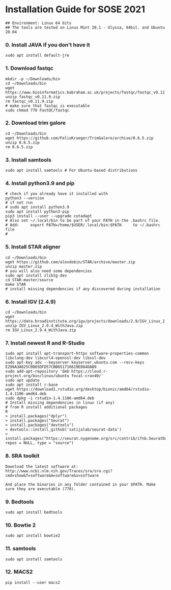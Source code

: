 # Installation Guide for SOSE 2021

```terminal
## Environment: Linux 64 bits
## The tools are tested on Linux Mint 20.1 - Ulyssa, 64bit. and Ubuntu 20.04
```

### 0. Install JAVA if you don't have it
```terminal
sudo apt install default-jre
```

### 1. Download fastqc
```terminal
mkdir -p ~/Downloads/bin
cd ~/Downloads/bin 
wget https://www.bioinformatics.babraham.ac.uk/projects/fastqc/fastqc_v0.11.9.zip
unzip fastqc_v0.11.9.zip
rm fastqc_v0.11.9.zip
# make sure that fastqc is executable
sudo chmod 770 FastQC/fastqc
```

### 2. Download trim galore
```terminal
cd ~/Downloads/bin
wget https://github.com/FelixKrueger/TrimGalore/archive/0.6.5.zip
unzip 0.6.5.zip
rm 0.6.5.zip
```
### 3. Install samtools
```terminal
sudo apt install samtools # For Ubuntu-based distributions
```
### 4. Install python3.9 and pip
```terminal
# check if you already have it installed with 
python3 --version
# if not run
# sudo apt install python3.9
sudo apt install python3-pip
pip3 install --user --upgrade cutadapt
# Also set ~/.local/bin to be part of your PATH in the .bashrc file.
# Add:     export PATH=/home/$USER/.local/bin:$PATH     to ~/.bashrc file
# 
```
### 5. Install STAR aligner
```terminal
cd ~/Downloads/bin
wget https://github.com/alexdobin/STAR/archive/master.zip
unzip master.zip
# you will also need some dependencies
sudo apt install zlib1g-dev
cd STAR-master/source
make STAR
# install missing dependencies if any discovered during installation
```
### 6. Install IGV (2.4.9)
```terminal
cd ~/Downloads/bin
wget https://data.broadinstitute.org/igv/projects/downloads/2.9/IGV_Linux_2.9.4_WithJava.zip
unzip IGV_Linux_2.9.4_WithJava.zip
rm IGV_Linux_2.9.4_WithJava.zip
```
### 7. Install newest R and R-Studio

```terminal
sudo apt install apt-transport-https software-properties-common libclang-dev libcurl4-openssl-dev libssl-dev
sudo apt-key adv --keyserver keyserver.ubuntu.com --recv-keys E298A3A825C0D65DFD57CBB651716619E084DAB9
sudo add-apt-repository 'deb https://cloud.r-project.org/bin/linux/ubuntu focal-cran40/'
sudo apt update
sudo apt install r-base
wget https://download1.rstudio.org/desktop/bionic/amd64/rstudio-1.4.1106-amd64.deb
sudo dpkg -i rstudio-1.4.1106-amd64.deb
# Install missing dependencies in linux (if any)
# from R install additional packages 
R
> install.packages("dplyr")
> install.packages("Seurat")
> install.packages("devtools")
> devtools::install_github('satijalab/seurat-data')
> install.packages("https://seurat.nygenome.org/src/contrib/ifnb.SeuratData_3.0.0.tar.gz", repos = NULL, type = "source")
```

### 8. SRA toolkit
```terminal
Download the latest software at:
http://www.ncbi.nlm.nih.gov/Traces/sra/sra.cgi?cmd=show&f=software&m=software&s=software

And place the binaries in any folder contained in your $PATH. Make sure they are executable (770).
```
### 9. Bedtools
```terminal
sudo apt install bedtools
```

### 10. Bowtie 2
```terminal
sudo apt install bowtie2
```
### 11. samtools
```terminal
sudo apt install samtools
```
### 12. MACS2
```terminal
pip install --user macs2
```

